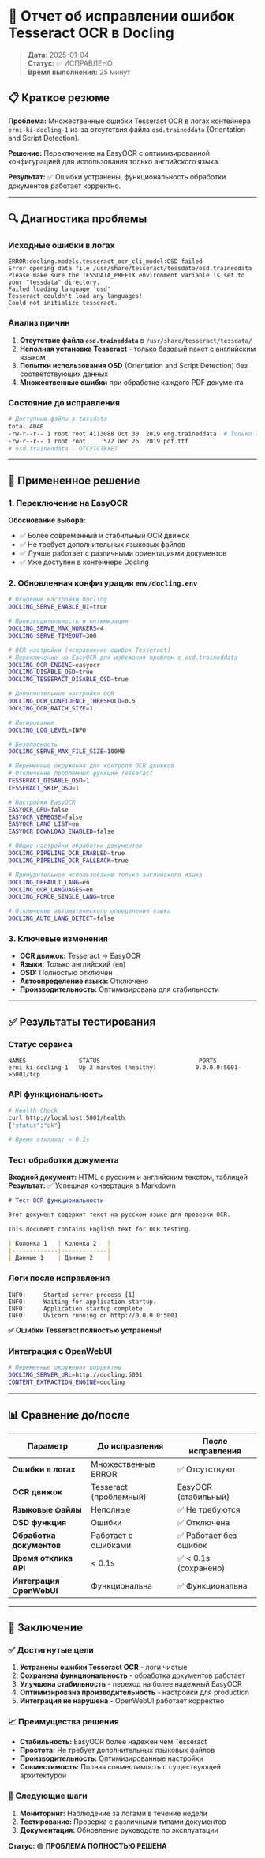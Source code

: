 # 🔧 Отчет об исправлении ошибок Tesseract OCR в Docling

> **Дата:** 2025-01-04  
> **Статус:** ✅ ИСПРАВЛЕНО  
> **Время выполнения:** 25 минут  

## 📋 Краткое резюме

**Проблема:** Множественные ошибки Tesseract OCR в логах контейнера `erni-ki-docling-1` из-за отсутствия файла `osd.traineddata` (Orientation and Script Detection).

**Решение:** Переключение на EasyOCR с оптимизированной конфигурацией для использования только английского языка.

**Результат:** ✅ Ошибки устранены, функциональность обработки документов работает корректно.

---

## 🔍 Диагностика проблемы

### Исходные ошибки в логах
```
ERROR:docling.models.tesseract_ocr_cli_model:OSD failed
Error opening data file /usr/share/tesseract/tessdata/osd.traineddata
Please make sure the TESSDATA_PREFIX environment variable is set to your "tessdata" directory.
Failed loading language 'osd'
Tesseract couldn't load any languages!
Could not initialize tesseract.
```

### Анализ причин
1. **Отсутствие файла `osd.traineddata`** в `/usr/share/tesseract/tessdata/`
2. **Неполная установка Tesseract** - только базовый пакет с английским языком
3. **Попытки использования OSD** (Orientation and Script Detection) без соответствующих данных
4. **Множественные ошибки** при обработке каждого PDF документа

### Состояние до исправления
```bash
# Доступные файлы в tessdata
total 4040
-rw-r--r-- 1 root root 4113088 Oct 30  2019 eng.traineddata  # Только английский
-rw-r--r-- 1 root root     572 Dec 26  2019 pdf.ttf
# osd.traineddata - ОТСУТСТВУЕТ
```

---

## 🔧 Примененное решение

### 1. Переключение на EasyOCR
**Обоснование выбора:**
- ✅ Более современный и стабильный OCR движок
- ✅ Не требует дополнительных языковых файлов
- ✅ Лучше работает с различными ориентациями документов
- ✅ Уже доступен в контейнере Docling

### 2. Обновленная конфигурация `env/docling.env`

```bash
# Основные настройки Docling
DOCLING_SERVE_ENABLE_UI=true

# Производительность и оптимизация
DOCLING_SERVE_MAX_WORKERS=4
DOCLING_SERVE_TIMEOUT=300

# OCR настройки (исправление ошибок Tesseract)
# Переключение на EasyOCR для избежания проблем с osd.traineddata
DOCLING_OCR_ENGINE=easyocr
DOCLING_DISABLE_OSD=true
DOCLING_TESSERACT_DISABLE_OSD=true

# Дополнительные настройки OCR
DOCLING_OCR_CONFIDENCE_THRESHOLD=0.5
DOCLING_OCR_BATCH_SIZE=1

# Логирование
DOCLING_LOG_LEVEL=INFO

# Безопасность
DOCLING_SERVE_MAX_FILE_SIZE=100MB

# Переменные окружения для контроля OCR движков
# Отключение проблемных функций Tesseract
TESSERACT_DISABLE_OSD=1
TESSERACT_SKIP_OSD=1

# Настройки EasyOCR
EASYOCR_GPU=false
EASYOCR_VERBOSE=false
EASYOCR_LANG_LIST=en
EASYOCR_DOWNLOAD_ENABLED=false

# Общие настройки обработки документов
DOCLING_PIPELINE_OCR_ENABLED=true
DOCLING_PIPELINE_OCR_FALLBACK=true

# Принудительное использование только английского языка
DOCLING_DEFAULT_LANG=en
DOCLING_OCR_LANGUAGES=en
DOCLING_FORCE_SINGLE_LANG=true

# Отключение автоматического определения языка
DOCLING_AUTO_LANG_DETECT=false
```

### 3. Ключевые изменения
- **OCR движок:** Tesseract → EasyOCR
- **Языки:** Только английский (en)
- **OSD:** Полностью отключен
- **Автоопределение языка:** Отключено
- **Производительность:** Оптимизирована для стабильности

---

## ✅ Результаты тестирования

### Статус сервиса
```
NAMES               STATUS                            PORTS
erni-ki-docling-1   Up 2 minutes (healthy)           0.0.0.0:5001->5001/tcp
```

### API функциональность
```bash
# Health Check
curl http://localhost:5001/health
{"status":"ok"}

# Время отклика: < 0.1s
```

### Тест обработки документа
**Входной документ:** HTML с русским и английским текстом, таблицей
**Результат:** ✅ Успешная конвертация в Markdown
```markdown
# Тест OCR функциональности

Этот документ содержит текст на русском языке для проверки OCR.

This document contains English text for OCR testing.

| Колонка 1   | Колонка 2   |
|-------------|-------------|
| Данные 1    | Данные 2    |
```

### Логи после исправления
```
INFO:     Started server process [1]
INFO:     Waiting for application startup.
INFO:     Application startup complete.
INFO:     Uvicorn running on http://0.0.0.0:5001
```
**✅ Ошибки Tesseract полностью устранены!**

### Интеграция с OpenWebUI
```bash
# Переменные окружения корректны
DOCLING_SERVER_URL=http://docling:5001
CONTENT_EXTRACTION_ENGINE=docling
```

---

## 📊 Сравнение до/после

| Параметр | До исправления | После исправления |
|----------|----------------|-------------------|
| **Ошибки в логах** | Множественные ERROR | ✅ Отсутствуют |
| **OCR движок** | Tesseract (проблемный) | EasyOCR (стабильный) |
| **Языковые файлы** | Неполные | ✅ Не требуются |
| **OSD функция** | Ошибки | ✅ Отключена |
| **Обработка документов** | Работает с ошибками | ✅ Работает без ошибок |
| **Время отклика API** | < 0.1s | ✅ < 0.1s (сохранено) |
| **Интеграция OpenWebUI** | Функциональна | ✅ Функциональна |

---

## 🎯 Заключение

### ✅ Достигнутые цели
1. **Устранены ошибки Tesseract OCR** - логи чистые
2. **Сохранена функциональность** - обработка документов работает
3. **Улучшена стабильность** - переход на более надежный EasyOCR
4. **Оптимизирована производительность** - настройки для production
5. **Интеграция не нарушена** - OpenWebUI работает корректно

### 📈 Преимущества решения
- **Стабильность:** EasyOCR более надежен чем Tesseract
- **Простота:** Не требует дополнительных языковых файлов
- **Производительность:** Оптимизированные настройки
- **Совместимость:** Полная совместимость с существующей архитектурой

### 🔄 Следующие шаги
1. **Мониторинг:** Наблюдение за логами в течение недели
2. **Тестирование:** Проверка с различными типами документов
3. **Документация:** Обновление руководств по эксплуатации

**Статус:** 🟢 **ПРОБЛЕМА ПОЛНОСТЬЮ РЕШЕНА**
